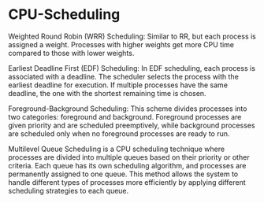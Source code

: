 # CPU-Scheduling

Weighted Round Robin (WRR) Scheduling: Similar to RR, but each process is assigned a weight. Processes with higher weights get more CPU time compared to those with lower weights.

Earliest Deadline First (EDF) Scheduling: In EDF scheduling, each process is associated with a deadline. The scheduler selects the process with the earliest deadline for execution. If multiple processes have the same deadline, the one with the shortest remaining time is chosen.

Foreground-Background Scheduling: This scheme divides processes into two categories: foreground and background. Foreground processes are given priority and are scheduled preemptively, while background processes are scheduled only when no foreground processes are ready to run.

Multilevel Queue Scheduling is a CPU scheduling technique where processes are divided into multiple queues based on their priority or other criteria. Each queue has its own scheduling algorithm, and processes are permanently assigned to one queue. This method allows the system to handle different types of processes more efficiently by applying different scheduling strategies to each queue.
